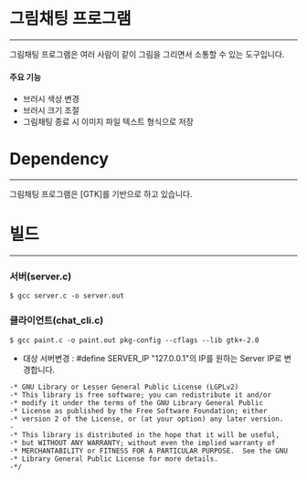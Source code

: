 # 그림채팅 프로그램
------------------
그림채팅 프로그램은 여러 사람이 같이 그림을 그리면서 소통할 수 있는 도구입니다.

#### 주요 기능
- 브러시 색상 변경
- 브러시 크기 조절
- 그림채팅 종료 시 이미지 파일 텍스트 형식으로 저장
# Dependency
------------------
그림채팅 프로그램은 [GTK]를 기반으로 하고 있습니다.

# 빌드
------------------
### 서버(server.c)
```terminal
$ gcc server.c -o server.out
```

### 클라이언트(chat_cli.c)
```terminal
$ gcc paint.c -o paint.out pkg-config --cflags --lib gtk+-2.0
```
- 대상 서버변경 :
#define SERVER_IP "127.0.0.1"의 IP를 원하는 Server IP로 변경합니다.

```
-* GNU Library or Lesser General Public License (LGPLv2)
-* This library is free software; you can redistribute it and/or
-* modify it under the terms of the GNU Library General Public
-* License as published by the Free Software Foundation; either
-* version 2 of the License, or (at your option) any later version.
-
-* This library is distributed in the hope that it will be useful,
-* but WITHOUT ANY WARRANTY; without even the implied warranty of
-* MERCHANTABILITY or FITNESS FOR A PARTICULAR PURPOSE.  See the GNU
-* Library General Public License for more details.
-*/
```

